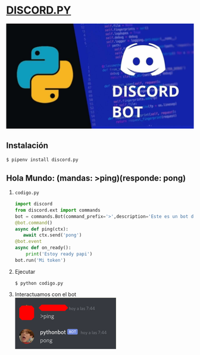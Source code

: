 # [DISCORD.PY](https://github.com/Rapptz/discord.py)
![](.img/discord.png)

## Instalación
```
$ pipenv install discord.py
```
## Hola Mundo: (mandas: >ping)(responde: pong)
1. `codigo.py`

	```py
	import discord
	from discord.ext import commands
	bot = commands.Bot(command_prefix='>',description='Este es un bot de ayuda')
	@bot.command()
	async def ping(ctx):
	   await ctx.send('pong')
	@bot.event
	async def on_ready():
	    print('Estoy ready papi')
	bot.run('Mi token')
	```
2. Ejecutar
	```
	$ python codigo.py
	```
3. Interactuamos con el bot  
	![](.img/ping.png)

